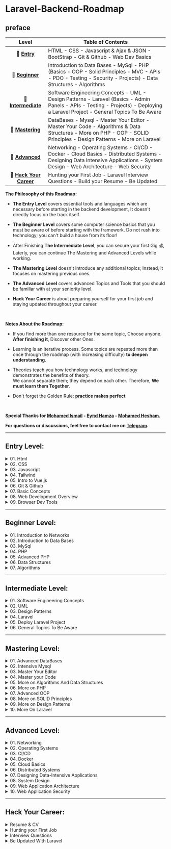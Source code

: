 # Laravel-Backend-Roadmap

## preface

| Level								         |Table of Contents   |
|:------------------------------------------:|--------------------|
|🔗 [**Entry**](#entry-level)	             |HTML  - CSS - Javascript & Ajax & JSON - BootStrap - Git & Github - Web Dev Basics|
|🔗 [**Beginner**](#beginner-level)		     |Introduction to Data Bases - MySql - PHP (Basics - OOP - Solid Principles - MVC - APIs - PDO - Testing - Security - Projects) - Data Structures - Algorithms|
|🔗 [**Intermediate**](#intermediate-level)  |Software Engineering Concepts - UML - Design Patterns - Laravel (Basics - Admin Panels - APIs - Testing - Projects) - Deploying a Laravel Project - General Topics To Be Aware|
|🔗 [**Mastering**](#mastering-level)	     |DataBases - Mysql - Master Your Editor - Master Your Code - Algorithms & Data Structures - More on PHP - OOP - SOLID Principles - Design Patterns - More on Laravel|
|🔗 [**Advanced**](#advanced-level)	         |Networking - Operating Systems - CI/CD - Docker - Cloud Basics - Distributed Systems - Designing Data Intensive Applications - System Design - Web Architecture - Web Security|
|🔗 [**Hack Your Career**](#hack-your-career)|Hunting your First Job - Laravel Interview Questions - Build your Resume - Be Updated|

**The Philosophy of this Roadmap:**

- **The Entry Level** covers essential tools and languages which are necessary before starting in the backend development, It doesn't directly focus on the track itself.

- **The Beginner Level** covers some computer science basics that you must be aware of before starting with the framework. Do not rush into technology; you can't build a house from its floor!

- After Finishing **The Intermediate Level**, you can secure your first Gig 💰,  
Laterly, you can continue The Mastering and Advanced Levels while working.

- **The Mastering Level** doesn't introduce any additional topics; Instead, it focuses on mastering previous ones.

- **The Advanced Level** covers advanced Topics and Tools that you should be familiar with at your seniority level.

- **Hack Your Career** is about preparing yourself for your first job and staying updated throughout your career.
<br>

**Notes About the Roadmap:**

- If you find more than one resource for the same topic, Choose anyone. **After finishing it**, Discover other Ones.

- Learning is an iterative process. Some topics are repeated more than once through the roadmap (with increasing difficulty) **to deepen understanding**.

- Theories teach you how technology works, and technology demonstrates the benefits of theory.  
We cannot separate them; they depend on each other. Therefore, **We must learn them Together**.

- Don't forget the Golden Rule: **practice makes perfect**

<br>

**Special Thanks for [Mohamed Ismail](https://github.com/MIsmail80) - [Eyπd Hamza](https://github.com/Eyadhamza) - [Mohamed Hesham](https://github.com/Mohamed5550).**

**For questions or discussions, feel free to contact me on [Telegram](https://t.me/mokammel0000).**

---

## Entry Level:

<details>
<summary>01. Html</summary>

- 📹  [HTML - Elzero](https://www.youtube.com/playlist?list=PLDoPjvoNmBAw_t_XWUFbBX-c9MafPk9ji)
- 📹  [HTML - FreeCodeCamp crash course](https://www.youtube.com/watch?v=pQN-pnXPaVg&ab_channel=freeCodeCamp.org)
</details>


<details>
<summary>02. CSS</summary>

- 📹  [CSS - Elzero](https://www.youtube.com/playlist?list=PLDoPjvoNmBAzjsz06gkzlSrlev53MGIKe)
- 📹  [CSS - FreeCodeCamp crash course](https://www.youtube.com/watch?v=ieTHC78giGQ&t=4078s&ab_channel=freeCodeCamp.org)
- 📹  [CSS - TraversyMedia crash course](https://www.youtube.com/watch?v=yfoY53QXEnI&ab_channel=TraversyMedia)
</details>


<details>
<summary>03. Javascript</summary>

- 📹 [JavaScript - Elzero](https://www.youtube.com/playlist?list=PLDoPjvoNmBAx3kiplQR_oeDqLDBUDYwVv)
- 📹 [JavaScript - FreeCodeCamp crash course](https://www.youtube.com/watch?v=PkZNo7MFNFg)
- 📹 [dive into AJAX with Vanilla JS](https://www.youtube.com/watch?v=82hnvUYY6QA&ab_channel=TraversyMedia)
- 📹 [how to create JSON objects and arrays](https://www.youtube.com/watch?v=wI1CWzNtE-M&ab_channel=TraversyMedia)
</details>


<details>
<summary>04. Tailwind</summary>

- 📹 [Learn Tailwind CSS - FreeCodeCamp](https://www.youtube.com/watch?v=ft30zcMlFao&ab_channel=freeCodeCamp.org)
- 📹 [Tailwind Crash Course](https://www.youtube.com/watch?v=UBOj6rqRUME&ab_channel=TraversyMedia)
- 📹 [Tailwind Project From Scratch](https://www.youtube.com/watch?v=dFgzHOX84xQ&ab_channel=TraversyMedia)
</details>


<details>
<summary>05. Intro to Vue.js</summary>

- 📹 [Learn Vue.js In Arabic - Elzero](https://www.youtube.com/playlist?list=PLDoPjvoNmBAxr5AqK3Yz4DWYKVSmIFziw)
</details>


<details>
<summary>06. Git & Github</summary>

- **Git Basics:**
- 📹 [git and github practical course - كورس تطبيقي عن الجيت](https://www.udemy.com/course/git-and-github-practical-course/?couponCode=LEADERSALE24B)
- 📹 [Learn Git and Github - Elzero](https://www.youtube.com/playlist?list=PLDoPjvoNmBAw4eOj58MZPakHjaO3frVMF)
- 📹 [Git and GitHub | شخبط وانت متطمن (Recommended)](https://www.youtube.com/watch?v=Q6G-J54vgKc)

- **Mastering Git:**
- 📹 [Mastering Git & GitHub in real work (crash course)](https://www.youtube.com/watch?v=dFUQRH9zAPE&ab_channel=AmrRizk)
- 📹 [Mastering Git](https://www.youtube.com/playlist?list=PLtxOBbrOOPH4zeJLOdRNrP4pGft2IfMgo)
- 📹 [Git Advanced](https://www.youtube.com/playlist?list=PLDSsH9x1gRyHlHT1gizpNbGqAUpit77XH)


- **Books:**
- 📖 [Pro Git (Free Book)](https://git-scm.com/book/en/v2)
- 📖 [Git Notes for Professionals (Free Book)](https://books.goalkicker.com/GitBook/)
</details>


<details>
<summary>07. Basic Concepts</summary>

- **What is the Internet**
    - 📹 [How does the INTERNET work?](https://youtu.be/x3c1ih2NJEg)

- **What is the Web**
    - 📹 [How The Web Works - The Big Picture](https://youtu.be/hJHvdBlSxug)
    - 📹 [OSI Layers - ملخص ايه اللى بيحصل من وراك لما بتفتح موقع انترنت](https://www.youtube.com/watch?v=A31bxOyj5mk&t=88s)

- **The Client Server Architecture**
    - 📹 [The Client Server Architecture from The TechCave](https://www.youtube.com/watch?v=L5BlpPU_muY)

- **Http Protocol**
    - 📹 [The Http and the Web | Http Explained | Request-Response Cycle](https://www.youtube.com/watch?v=eesqK59rhGA)
    - 📹 [HTTP Crash Course & Exploration from  Traversy Media (English)](https://www.youtube.com/watch?v=iYM2zFP3Zn0)

- **Be aware with these differentiations**
    - 📹 [The Internet vs. The Web](https://www.youtube.com/watch?v=CX_HyY3kbZw)
    - 📹 [Web pages, Websites, and Web Applications](https://www.youtube.com/watch?v=ylbQrYhfa18)
    - 📹 [URIs, URLs, and URNs | Difference between URI and URL](https://www.youtube.com/watch?v=vpYct2npKD8)
</details>


<details>
<summary>08. Web Development Overview</summary>

- 📹 [Harvard - Web Basics](https://youtube.com/playlist?list=PLuhjguFxSeVLKwknVvGlBrskgQoti23ga)
</details>


<details>
<summary>09. Browser Dev Tools</summary>

- 📹 [ Beginner's Guide to Using Dev Tools](https://www.youtube.com/watch?v=fxplz32rgEQ)
- 📹 [ Improve Your Work By Using Google Chrome Dev Tools - Elzero](https://www.youtube.com/watch?v=_IKTGQosYMo)
</details>

---

## Beginner Level: 


<details>
<summary>01. Introduction to Networks</summary>

- 📹 [Networking for Web Developers](https://www.youtube.com/playlist?list=PLNE3WjwctlOy1ekMfZl9AbLyFivSgsfml)
- 📹 [Network Fundamentals for Web Developers](https://www.youtube.com/playlist?list=PLCy5RQkQgvf4yaL-AMDO8rpAAi90sWfGl)
- 📹 [Everything You Need to Know About DNS](https://www.youtube.com/watch?v=27r4Bzuj5NQ)
</details>


<details>
<summary>02. Introduction to Data Bases</summary>

- 📹 [Fundamentals of Database Systems - الدسوقي](https://www.youtube.com/playlist?list=PL37D52B7714788190)
- 📹 [Database Fundamentals - Mahara Tech](https://maharatech.gov.eg/course/view.php?id=740)
</details>


<details>
<summary>03. MySql</summary>

- 📹 [SQL vs NoSQL Databases](https://www.youtube.com/watch?v=WWazrq7ZC8E)
- 📹 [MySQL tutorials || بناء قواعد البيانات بكفاءة عالية](https://www.youtube.com/playlist?list=PLF8OvnCBlEY25O_Ql0CrgQUAc5NVYkWF2)
- 📖 [Learn SQL (using MySQL) in One Day and Learn It Well](https://www.amazon.com/SQL-Beginners-Hands-Project-Project/dp/1731039662?_encoding=UTF8&qid=1628268685&sr=1-9&linkCode=sl1&tag=solutionsre04-20&linkId=6dfcf2bfc4e95af8907fd157b8e78e2c&language=en_US&ref_=as_li_ss_tl)
</details>


<details>
<summary>04. PHP</summary>

- **PHP - Basics:**
    - 📹 [PHP - Elzero](https://www.youtube.com/playlist?list=PLDoPjvoNmBAzH72MTPuAAaYfReraNlQgM)
    - 📹 [PHP - Laracasts (Recommended)](https://laracasts.com/series/php-for-beginners-2023-edition)
    - 📹 [PHP project - Create MySql Notes App](https://youtu.be/DOsuFRnBqLU)
    - 📹 [PHP project - registration form & validation](https://youtu.be/V5sJ76T3mWg)
    - 📹 [PHP project - How To Create A Login System](https://www.youtube.com/watch?v=gCo6JqGMi30)

- **PHP - OOP:**
    - 📹 [OOP - Elzero](https://youtube.com/playlist?list=PLDoPjvoNmBAxXTPncg0W4lhVS32LO_xtQ)
    - 📹 [OOP - Sec Theater](https://www.youtube.com/playlist?list=PL7mt2FDjAkPdEgExp0ZNMIiW8vHI8FEK1)
    - 📹 [OOP - Dani Krossing (Recommended)](https://youtube.com/playlist?list=PL0eyrZgxdwhypQiZnYXM7z7-OTkcMgGPh) 
    - 📹 [OOP project - Build Shopping Cart with OOP | PHP OOP Project](https://www.youtube.com/watch?v=1Ip7_hdSqzY)
    - 📹 [OOP project - How To Create A OOP PHP Login System](https://www.youtube.com/watch?v=BaEm2Qv14oU)
    - 📹 [OOP project - Building Web Applications Using - Mahara Tech](https://maharatech.gov.eg/course/view.php?id=21)
    - 📹 [OOP project - Build a CMS using PHP OOP - project tutorial (Advanced)](https://www.youtube.com/playlist?list=PLL4sNmZle1wBauJ1Xi87AQYRmu4n3Vaq8)
    - 📹 [OOP projects - Many Small Projects](https://www.youtube.com/playlist?list=PLSiLeKadTQ7m_Pf2jFA-6NKIJPas1HU-P)

- **Solid Principles In PHP:**
    - 📹 [SOLID Principles - Mohamed Yahya](https://www.youtube.com/playlist?list=PLrwRNJX9gLs3ZtZgJtw5k15CDobtfSNQt)
    - 📹 [SOLID Principles in PHP - Ramy Hakam](https://www.youtube.com/playlist?list=PLdYYj2XLw5BmCPq1yW56MpoopAZ1xs6qm)
    - 📹 [SOLID Principles - Mohammed Reda](https://www.youtube.com/playlist?list=PLnqAlQ9hFYdflFSS4NigVB7aSoYPNwHTL)
    - 📹 [SOLID Principles - QiroLab](https://www.youtube.com/playlist?list=PL1TrjkMQ8UbWsspx0ABrsWl6ENnLEq9AH)

- **PHP - MVC:**
    - 📹 [PHP MVC project in arabic](https://www.youtube.com/playlist?list=PL7mt2FDjAkPepYrMofOwTwxQwJSlZ8N-a)
    - 📹 [PHP MVC Assignment Tracker Project](https://www.youtube.com/watch?v=Rkg731t47dc&t=1s&ab_channel=DaveGray)
    - 📹 [Build PHP MVC Framework (Important Intro to Laravel)](https://www.youtube.com/playlist?list=PLLQuc_7jk__Uk_QnJMPndbdKECcTEwTA1) 
    - 📹 [PHP MVC Framework from scratch (Important Intro to Laravel)](https://www.youtube.com/watch?v=q0JhJBYi4sw&ab_channel=QuickProgramming) 

- **Php - APIs:**
    - **Introduction to apis**
        - 📹 [What is an API?](https://www.youtube.com/watch?v=s7wmiS2mSXY)
        - 📹 [How to use an API (Full Tutorial)](https://www.youtube.com/watch?v=GZvSYJDk-us)
        - 📹 [REST API & RESTful Web Services Explained](https://www.youtube.com/watch?v=LooL6_chvN4&ab_channel=CleverTechie)
        - 📹 [APIs | REST | REST APIs Demystified](https://www.youtube.com/watch?v=FOZtRzY5x8E)

    - **Apis in PHP**
        - 📹 [API using PHP](https://youtube.com/playlist?list=PLe_UJpVeP8qC19dcR1mgb6Uad2SRrtfmL)
        - 📹 [PHP REST API From Scratch](https://www.youtube.com/playlist?list=PLillGF-RfqbZ3_Xr8do7Q2R752xYrDRAo)
        - 📹 [REST API with PHP - ProgrammingKnowledge](https://www.youtube.com/playlist?list=PLS1QulWo1RIYWjdoEC1WbT8W3XGGWVXfW)

- **PHP - PDO:**
    - 📹 [PHP Data Object (PDO) (Arabic)](https://www.youtube.com/playlist?list=PLZA0Ty4MhTp7_hNYmR3_DB6DlIxY--B4k)
    
- **PHP - Testing:**
    - 📹 [PHPUnit Testing (Arabic)](https://www.youtube.com/playlist?list=PL6dOx0c_MWg4ynUi-cdxX80o_w3kzh1un)
    - 📹 [PHPUnit Testing (English)](https://www.youtube.com/playlist?list=PLe30vg_FG4OTsFRc1eWppZfYwZdMlLuhE)
    - 📹 [Unit testing with PHPUnit](https://www.youtube.com/playlist?list=PLfdtiltiRHWGXSggf05W-pJbD47-_d8bJ)

- **PHP - Security:**
    - 📹 [PHP Security](https://www.youtube.com/playlist?list=PLfdtiltiRHWFsPxAGO-SVPGhCbCwKWF_N)
    - 📹 [Secure Your PHP Web Application - Elzero](https://www.youtube.com/playlist?list=PLDoPjvoNmBAypWmEHEy3awR6Ek9sUe5ZS)
    - 📹 [PHP website security & Hacking prevention (English)](https://www.youtube.com/playlist?list=PLY3j36HMSHNVaHbm5gf302PjGAmYZKZv1)
    - 📹 [TheNewBaghdad - كيف تهكر موقع الكتروني](https://www.youtube.com/playlist?list=PLF8OvnCBlEY3kbFivlWbtoDCNjo4qRAZd)

</details>


<details>
<summary>05. Advanced PHP</summary>

- **PHP - Comprehensive:**
  > The next tutorials are Very Comprehensive, and contain advanced informations:
    - 📹 [Learn PHP The Right Way](https://www.youtube.com/playlist?list=PLr3d3QYzkw2xabQRUpcZ_IBk9W50M9pe-)
    - 📹 [PHP 5.6 and MySQL 5.7](https://www.youtube.com/playlist?list=PLrwRNJX9gLs3kkSDgCHFlpgL6qLrlHUBG)
    - 📹 [PHP Tutorial Website](https://www.phptutorial.net/)

- **PHP - Working With JSON Data:**
    - 📹 [Working With JSON Data & PHP](https://www.youtube.com/playlist?list=PLylMDDjFIp1Ai0nITV8-e1kr-IeOk7Qt2)

- **PHP - PSR:**
    - 📹 [PHP PSR](https://www.youtube.com/playlist?list=PLxmMgFQn_JhIo1jysxaMOohDrZB37yCVH)
    - 📹 [PHP Standards Recommendations](https://www.php-fig.org/psr/)

- **PHP - Doctrine ORM :**
    - 📹 [Doctrine ORM](https://www.youtube.com/playlist?list=PLQH1-k79HB38sxQrZ7OWalANJchHrP3AQ)

- **PHP - payment gatway integration:**
    - 📹 [PHP Payment Gateway Integration](https://www.youtube.com/playlist?list=PL6u82dzQtlfta0n913Tt0Ily2mUOdVbmH)

- **GraphQL API in PHP:**
    - 📹 [Building a GraphQL API in PHP with GraphQLite](https://www.youtube.com/watch?v=ieX7CBjxxL4)

</details>


<details>
<summary>06. Data Structures</summary>

> :bulb: While learning Data Structures and Algorithms, implement what will you learn using PHP **PHP**.
- 📹 [Data Structures - Dr. Waleed Youssef (Recommended)](https://www.youtube.com/playlist?list=PLoK2Lr1miEm-5zCzKE8siQezj9rvQlnca)
- 📹 [Data Structures - Tutorial from a Google Engineer](https://www.youtube.com/watch?v=RBSGKlAvoiM)
</details>


<details>
<summary> 07. Algorithms</summary>

- 📖 [Grokking Algorithms - Entry Level](https://edu.anarcho-copy.org/Algorithm/grokking-algorithms-illustrated-programmers-curious.pdf)
</details>

---

## Intermediate Level: 

<details>
<summary> 01. Software Engineering Concepts</summary>

- 📹 [Software Analysis & Design (Arabic)](https://www.youtube.com/playlist?list=PLMzaNeHCFdm-0QIV9CuFZpIi_4-nKH4Xi)
- 📹 [Software Architecture | Architectural patterns | Architecture vs Design pattern](https://www.youtube.com/watch?v=lTkL1oIMiaU)
- 📹 [Software Engineering 1](https://www.youtube.com/playlist?list=PLsnvpvHuTUbC-yJkvcf-Stp_kLwfesnn-)
- 📹 [Software Engineering Essentials](https://www.edx.org/course/software-engineering-essentials)
</details>

<details>
<summary> 02. UML</summary>

> :bulb: You should draw the UML Diagrams for your project before coding it.
- 📃 [Software Requirements Analysis with Example](https://www.guru99.com/learn-software-requirements-analysis-with-case-study.html)
- 📹 [UML 2.0 Tutorial](https://www.youtube.com/playlist?list=PLGLfVvz_LVvQ5G-LdJ8RLqe-ndo7QITYc)
- 📹 [UML Diagrams Full Course](https://www.youtube.com/watch?v=WnMQ8HlmeXc)
- 📖 [UML Distilled 3rd Edition Book](https://github.com/gcoronelc/PECI-Java-MAR-2015/blob/master/Recursos/UML%20Distilled%203rd%20Ed.pdf)
</details>

<details>
<summary>03. Design Patterns</summary>

- 📹 [Design Patterns - Moahmed yehya](https://www.youtube.com/playlist?list=PLrwRNJX9gLs3oQyBoXtYimY7M5aSF0_oC)
- 📹 [Design Patterns in PHP (Arabic)](https://www.youtube.com/playlist?list=PLdYYj2XLw5BnpInmR103TyVwFd_CLI6IS)
- 📃 [Design Patterns in PHP - good Resource](https://refactoring.guru/design-patterns)
</details>


<details>
<summary>04. Laravel</summary>

- **Laravel Basics:**
    - 📹 [Laravel Basics - Building a Blog Website](https://www.youtube.com/watch?v=Q4z6U23cTVc)
    - 📹 [PHP Laravel 9 Course: Multi-Vendor Store Example (Recommended)](https://www.youtube.com/playlist?list=PL13Ag2mfco64zMLcFjPb5GVWCu-OAjTrx)s
    - 📹 [laravel 8 from scratch (Recommended)](https://laracasts.com/series/laravel-8-from-scratch)
    - 📖 [Laravel: Up & Running, 3rd Edition - Oreilly (Recommended)](https://www.oreilly.com/library/view/laravel-up/9781098153250/)

- **Laravel APIs:**
    - 📹 [Laravel API Crash Course](https://www.youtube.com/watch?v=xvqPEEpRBJ4&list=LL&index=2&t=11s)
    - 📹 [Creating a Laravel API](https://www.youtube.com/watch?v=mgdMeXkviy8)
    - 📹 [Authenticating a Laravel API](https://www.youtube.com/watch?v=TTK8uQOjpT0)
    - 📹 [Laravel API & Sanctum Authentication](https://www.youtube.com/watch?v=MT-GJQIY3EU&t=2127s&ab_channel=TraversyMedia)

- **Laravel Projects:**
    - 📹 [Laravel workshop](https://www.youtube.com/playlist?list=PLnls71Jg2COcJ2rw3wYlDEYSqMvFJBCZY)
    - 📹 [Laravel MentorSHIP: Travel API](https://www.youtube.com/playlist?list=PLdXLsjL7A9k2utMAieXUnUP8zyxaDA3mP)


- **Build a project with yourself:**
    > :bulb: Use the following files and templates and Start building amazing projects by yourself.
    - 🖇️ Project 1:
        Use this [document](https://thescipub.com/pdf/ajeassp.2012.266.274.pdf) as reference to system requirements and build your own system.
    - 🖇️ Project 2:
        Use a [design template](https://bootstrapmade.com/ebusiness-bootstrap-corporate-template/download/) and turn it to a complete website.
    - 🖇️ Project 3:
        Build a website to show your cv where you can add your works, services, portfolio, biography and all to be controlled using a dashboard [you can use any of these templates](https://bootstrapmade.com/bootstrap-resume-cv-templates/).
        
- **Admin Panels:**
    > :bulb: Admin dashboard is Required - you may use Filament or you can use any other dashboard you like.
    - 📃 [Laravel Orchid](https://orchid.software/en/)
    - 📹 [Laravel Filament Full Tutorial](https://www.youtube.com/playlist?list=PL6tf8fRbavl3lxHRw44aKyW0Hq2IXmxGv)
    - 📹 [Laravel Filament Roles and Permissions Full Tutorial](https://www.youtube.com/playlist?list=PL6tf8fRbavl2oguMj5NSrQXhsd6ztc8_O)

- **API Documentation & Tools:**
    - 📹 [Postman Beginner's Course - API Testing](https://www.youtube.com/watch?v=VywxIQ2ZXw4)
    - 📹 [How to Document APIs using Postman](https://www.youtube.com/watch?v=d2WAKIKpKlE)
    - 📹 [API Documentation | The Exploratory](https://www.youtube.com/watch?v=XNVo9WkCoak&t=312s)

- **Laravel Testing:**
    - 📹 [Laravel Testing for Beginners (Laravel Daily)](https://www.youtube.com/playlist?list=PLdXLsjL7A9k0esh2qNCtUMsGPLUWdLjHp)
    - 📹 [Laravel Test-driven Development (Arabic)](https://www.youtube.com/playlist?list=PLt5zOdAXo16ADTziE2W67qJgTOgfAOEqi)
    - 📹 [Test Driven Laravel](https://www.youtube.com/playlist?list=PLpzy7FIRqpGAbkfdxo1MwOS9xjG3O3z1y)
</details>


<details>
<summary>05. Deploy Laravel Project</summary>

- 📹 [Deploy on digital oceans](https://www.youtube.com/watch?v=QnNA7YdvCYA&list=PLseEp7p6EwiZrR_9dzp8d3AVcBqPz-HFZ&index=3)
- 📹 [Deploy on shared hosting](https://www.youtube.com/watch?v=6g8G3YQtQt4) 
</details>


<details>
<summary>06. General Topics To Be Aware</summary>

- 📹 [Beyond the basics - ما بعد الأساسيات](https://www.youtube.com/playlist?list=PL9ExMy1CBZjnsv2WXFKxXNf41iT1pdT2Q)
</details>

---

## Mastering Level: 

<details>
<summary> 01. Advanced DataBases</summary>

- 📹 [Intro To Database Systems - CMU](https://www.youtube.com/playlist?list=PLSE8ODhjZXjbj8BMuIrRcacnQh20hmY9g)
- 📹 [Advanced Database Systems - CMU](https://www.youtube.com/playlist?list=PLSE8ODhjZXjYzlLMbX3cR0sxWnRM7CLFn)
- 📹 [Database Design (Arabic)](https://www.youtube.com/playlist?list=PLkzDzmo9y3VHDFKp7LuXd-FwbefvTL5o0)
- 📖 [Fundamentals of Database Systems Seventh Edition](https://www.amazon.eg/-/en/Fundamentals-of-Database-Systems/dp/0133970779)
</details>


<details>
<summary>02. Intensive Mysql</summary>

- 📹 [MySQL for Developers In Depth - English ](https://t.co/fYNnXu0nez)
- 📹 [MySQL Notes for Professionals (Free Book)](https://books.goalkicker.com/MySQLBook/)
</details>


<details>
<summary>03. Master Your Editor</summary>

- 📹 [VSCode Shortcuts Tips and Tricks](https://www.youtube.com/watch?v=jsZoR1kkq6s&list=PLVVw6ev5GuJ5VOPpPq2Ml-okokq_eQ7Q6) 
- 📹 [VSCode - The Complete Setup for PHP Development](https://www.youtube.com/watch?v=4zVObKFZ6fA) 
- 📹 [Setup VSCode for Laravel](https://www.youtube.com/playlist?list=PLDc9bt_00KcJJwc_RUoNZPwA-xGvvCEdA) 
- 📹 [Mastering VSCode](https://laracasts.com/series/visual-studio-code-for-php-developers) 
- 📹 [Mastering Phpstorm](https://laracasts.com/series/phpstorm-for-laravel-developers)
</details>


<details>
<summary>04. Master your Code</summary>

- 📖 [Head First Learn To Code](https://github.com/nguyenhoang4875/MyBooksForCode/blob/master/Common_Books/Head_first_series/Head%20First%20Learn%20to%20Code.pdf)
- 📖 [Clean Code](https://github.com/jnguyen095/clean-code/blob/master/Clean.Code.A.Handbook.of.Agile.Software.Craftsmanship.pdf)
- 📖 [Refactoring To Patterns](https://github.com/abhinavkorpal/awesome-computer-science-EBook/blob/master/DesignPatterns/Refactoring%20To%20Patterns%20-%20Joshua%20Kerievsky.pdf)
- 📖 [Martin Fowler Books](https://martinfowler.com/books/)
</details>


<details>
<summary>05. More on Algorithms And Data Structures</summary>

- 📖 [Algorithms Unplugged - More Advanced](https://link.springer.com/book/10.1007/978-3-642-15328-0)
- 📖 [PHP 7 Data Structures and Algorithms](https://www.amazon.com/PHP-Data-Structures-Algorithms-Implement/dp/178646389X)
- 📖 [Cracking the Coding Interview](https://www.amazon.eg/-/en/Cracking-Coding-Interview-Programming-Questions/dp/0984782850)
</details>


<details>
<summary>06. More on PHP</summary>

- 📖 [programming php 4th edition - Oreilly](https://www.oreilly.com/library/view/programming-php-4th/9781492054122/)
- 📖 [PHP Notes for Professionals (Free Book)](https://books.goalkicker.com/PHPBook/)
- 📹 [What's New in PHP 7.4](https://laracasts.com/series/whats-new-in-php-74)
- 📹 [What is new in PHP 8](https://laracasts.com/series/php8-crash-course)
- 📹 [What is new in PHP 8.1](https://laracasts.com/series/jeffreys-larabits/episodes/2)
- 📖 [Front Line PHP](https://front-line-php.com/)
</details>


<details>
<summary>07. Advanced OOP</summary>

- 📖 [Head First Object-Oriented Analysis and Design](https://github.com/MarkPThomas/HeadFirst-OOAD/blob/master/Head%20First%20Object-Oriented%20Analysis%20and%20Design.pdf)
- 📖 [PHP Object-Oriented Solutions](https://www.amazon.com/gp/product/1430210117/ref=as_li_ss_tl?ie=UTF8&camp=1789&creative=390957&creativeASIN=1430210117&linkCode=as2&tag=tech4sky-20)
</details>


<details>
<summary>08. More on SOLID Principles</summary>

- 📄 [SOLID Article - Digital Ocean](https://www.digitalocean.com/community/conceptual-articles/s-o-l-i-d-the-first-five-principles-of-object-oriented-design)
</details>


<details>
<summary>09. More on Design Patterns</summary>

- 📖 [Head First Design Pattern 2nd Edition](https://drive.google.com/file/d/1BmXIGt6CaMig1qXiqETQI5y3wsmh4N1z/view)
</details>


<details>
<summary>10. More On Laravel</summary>

- **Laravel New Versions:**
    - 📹 [What is New in Laravel 9](https://laracasts.com/series/whats-new-in-laravel-9)
    - 📹 [What is New in Laravel 10](https://laracasts.com/series/whats-new-in-laravel-10)
    - 📹 [What is New in Laravel 11](https://laracasts.com/series/whats-new-in-laravel-11)

- **Laravel Tips & Tricks:**
    - 📄 [Laravel Tips Repository](https://github.com/LaravelDaily/laravel-tips)
    - 📹 [Laravel Tips & Tricks](https://www.youtube.com/playlist?list=PLxxZ9NP6hK8ffg-60wdGMOpF3Y4CvF1dc)
    - 📹 [Laravel Best Practice](https://github.com/alexeymezenin/laravel-best-practices)

- **Advanced Topics In Laravel:**
    - 📹 [Laravel Advanced Topics](https://www.youtube.com/playlist?list=PLpzy7FIRqpGD5pN3-Y66YDtxJCYuGumFO)
    - 📹 [Laravel Exceptions in depth | Arabic](https://www.youtube.com/watch?v=X35cHMq8ZpA)
    - 📹 [Eloquent performance patterns](https://eloquent-course.reinink.ca/)

- **Packages In Laravel:**
    - **Useful Packages for you**
        - 📹 [Useful laravel packages](https://www.youtube.com/playlist?list=PLEhEHUEU3x5pcQJHE8WBLqlHt2o3q5O-f)
        - 📹 [Small Laravel Packages, Big Impact](https://laracasts.com/series/small-laravel-packages-big-impact)
    
    - **Packages for Testing**
        - 📹 [Pest From Scratch - Package for Testing](https://laracasts.com/series/pest-from-scratch)

    - **Biulding your own Package**
        - 📹 [Biulding A Laravel Package](https://www.youtube.com/playlist?list=PLvNu8E-aj20mES_5KuBbBO3oQUjBs_Cxe)
        - 📹 [Laravel Package Development](https://www.youtube.com/playlist?list=PLpzy7FIRqpGBQ_aqz_hXDBch1aAA-lmgu)
</details>

---

## Advanced Level: 

<details>
<summary>01. Networking</summary>

- 📹 [Networks (Arabic)](https://www.youtube.com/playlist?list=PLy_2fgXkPiZuMaG9Jmp8PAwimIumf19hp) 
- 📹 [CCNA 200-301 - CCNA v7.02 By (Arabic)](https://www.youtube.com/playlist?list=PLy_2fgXkPiZuMaG9Jmp8PAwimIumf19hp)
</details>


<details>
<summary>02. Operating Systems</summary>

- 📹 [ITI (Operating Systems) - DR Mohamed Handosa](https://www.youtube.com/playlist?list=PLSGEGD0dbMKoigQWgVJ_UoUJUGQPCHXKV)
- 📹 [Operating Systems Neso Academy](https://www.youtube.com/playlist?list=PLBlnK6fEyqRiVhbXDGLXDk_OQAeuVcp2O)
- 📹 [Operating Systems](https://www.youtube.com/playlist?list=PLxIvc-MGOs6ib0oK1z9C46DeKd9rRcSMY)
</details>


<details>
<summary>03. CI/CD</summary>

- 📹 [Continuous Integration And Continuous Delivery](https://www.youtube.com/watch?v=h9K1NnqwUvE&ab_channel=Simplilearn) 
</details>


<details>
<summary>04. Docker</summary>

- 📹 [Docker - Free Code Camp - English](https://www.youtube.com/watch?v=fqMOX6JJhGo&ab_channel=freeCodeCamp.org)
- 📹 [Docker - TechWorld with Nana - English](https://www.youtube.com/watch?v=3c-iBn73dDE&ab_channel=TechWorldwithNana)
- 📹 [Docker Practical Course - Arabic](https://www.youtube.com/playlist?list=PLzNfs-3kBUJnY7Cy1XovLaAkgfjim05RR)
</details>


<details>
<summary>05. Cloud Basics</summary>

- 📹 [AWS - FreeCodeCamp](https://www.youtube.com/watch?v=3hLmDS179YE&ab_channel=freeCodeCamp.org) 
</details>


<details>
<summary>06. Distributed Systems</summary>

- 📹 [Distributed Systems University of Cambridge (Recommended)](https://www.youtube.com/playlist?list=PLeKd45zvjcDFUEv_ohr_HdUFe97RItdiB)
- 📹 [MIT 6.824 Distributed Systems (Spring 2020)](https://www.youtube.com/playlist?list=PLrw6a1wE39_tb2fErI4-WkMbsvGQk9_UB)
- 📄 [Lecture Notes](https://www.cl.cam.ac.uk/teaching/2122/ConcDisSys/dist-sys-notes.pdf)
</details>


<details>
<summary>07. Designing Data-Intensive Applications</summary>

- 📹 [Designing Data Intensive Applications](https://www.youtube.com/playlist?list=PLUPAWTeBzOjOKqcdVv11XSjcPRbXMpGtg)
- 📹 [Designing data intensive applications](https://www.youtube.com/playlist?list=PLTRDUPO2OmIljJwE9XMYE_XEgEIWZDCuQ)
- 📹 [Designing data intensive applications summary playlist - English ](https://www.youtube.com/playlist?list=PL4KdJM8LzAMecwInbBK5GJ3Anz-ts75RQ)
- 📖 [Designing Data-Intensive Applications](https://www.oreilly.com/library/view/designing-data-intensive-applications/9781491903063/)
</details>


<details>
<summary>08. System Design</summary>

- 📖 [Clean Architecture Book](https://www.amazon.com/Clean-Architecture-Craftsmans-Software-Structure/dp/0134494164)
- 📖 [Introduction to System Design](https://www.amazon.com/Introduction-System-Design-Interviews-Understand-ebook/dp/B0983S1HSZ)
- 📹 [System Design interview (Arabic)](https://www.youtube.com/playlist?list=PLkzDzmo9y3VGQRWG-VPysJVRj3Q1YV0ry)
- 📖 [Introduction to System Design: Crack System Design Interviews](https://www.amazon.com/Introduction-System-Design-Interviews-Understand-ebook/dp/B0983S1HSZ)
</details>


<details>
<summary>09. Web Application Architecture</summary>

- 📖 [Advanced Web Application Architecture](https://matthiasnoback.nl/book/advanced-web-application-architecture/)
</details>


<details>
<summary>10. Web Application Security</summary>

- 📖 [Web Application Security Book](https://www.oreilly.com/library/view/web-application-security/9781492053101/)
</details>

---

## Hack Your Career: 

<details>
<summary>Resume & CV</summary>

- **Harvard resources**: 
    - 📄 [Resume & Cover Letter Tips and Templates](https://t.co/q2hukYUdGZ)
    - 📄 [More Resume Templates](https://t.co/UAdonLL8Zi)
    - 📄 [Document on CVs and Cover Letters](https://t.co/hbieZBGNc4)
    - 📹 [How to Write a Resume](https://www.youtube.com/watch?v=lcgS0kaIgng)
    
- **Websites**:
    - 🖇️ [A GOOD Resume - Career CUP](https://www.careercup.com/resume)
    - 🖇️ [InterviewBit: Coding Interview Questions](https://www.interviewbit.com/)
</details>


<details>
<summary>Hunting your First Job</summary>

- 📹 [How to hunt your job or Intern (Online Session)](https://www.youtube.com/watch?v=WMOBYOeJAfg)
- 📹 [14 Habits of Highly Productive Developers (Arabic)](https://www.youtube.com/watch?v=Ll6KIN5fH10)
- 📹 [Career Development (Arabic)](https://www.youtube.com/playlist?list=PLux-0CbBEEvClyo4ryQmJUe0JG2gGfVbF)
- 📖 [Ahmed Metwally's Book - دليل الموظف المستجد](https://metwallylabs.com/dalelmozaf.html)
</details>


<details>
<summary>Interview Questions</summary>

- 🖇️ [Backend Interview Questions - Fullstack Cafe](https://www.fullstack.cafe/blog/backend-developer-interview-questions)
- 🖇️ [Laravel Interview Questions - Guru99](https://www.guru99.com/laravel-interview-questions.html)
- 🖇️ [Laravel Interview Questions - Java Point](https://www.javatpoint.com/laravel-interview-questions)
- 🖇️ [Laravel Interview Questions - hackr.io](https://hackr.io/blog/top-laravel-interview-questions-and-answers)
- 📹 [Software Engineering Full Mock Interview - freeCodeCamp](https://www.youtube.com/watch?v=1qw5ITr3k9E&t=3613s)
</details>


<details>
<summary>Be Updated With Laravel</summary>

- [List of People to Follow](https://laraveldaily.com/people-to-follow)
- [Laravel News & Updates](https://laravel-news.com/podcast)
</details>
